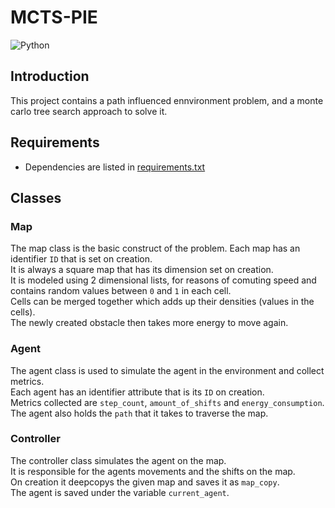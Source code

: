 # MCTS-PIE
![Python](https://img.shields.io/badge/python-3.13.1-blue)
## Introduction
This project contains a path influenced ennvironment problem, and a monte carlo tree search approach to solve it.

## Requirements
- Dependencies are listed in [requirements.txt](requirements.txt)

## Classes
### Map
The map class is the basic construct of the problem. 
Each map has an identifier `ID` that is set on creation.   
It is always a square map that has its dimension set on creation.  
It is modeled using 2 dimensional lists, for reasons of comuting speed and contains random values between `0` and `1` in each cell.  
Cells can be merged together which adds up their densities (values in the cells).  
The newly created obstacle then takes more energy to move again.

### Agent
The agent class is used to simulate the agent in the environment and collect metrics.  
Each agent has an identifier attribute that is its `ID` on creation.  
Metrics collected are `step_count`, `amount_of_shifts` and `energy_consumption`.  
The agent also holds the `path` that it takes to traverse the map.

### Controller
The controller class simulates the agent on the map.  
It is responsible for the agents movements and the shifts on the map.  
On creation it deepcopys the given map and saves it as `map_copy`.  
The agent is saved under the variable `current_agent`.